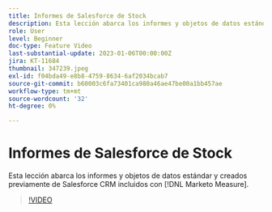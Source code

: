 ```yaml
---
title: Informes de Salesforce de Stock
description: Esta lección abarca los informes y objetos de datos estándar y creados previamente de Salesforce CRM incluidos con [!DNL Marketo Measure].
role: User
level: Beginner
doc-type: Feature Video
last-substantial-update: 2023-01-06T00:00:00Z
jira: KT-11684
thumbnail: 347239.jpeg
exl-id: f04bda49-e8b8-4759-8634-6af2034bcab7
source-git-commit: b60003c6fa73401ca980a46ae47be00a1bb457ae
workflow-type: tm+mt
source-wordcount: '32'
ht-degree: 0%

---
```


# Informes de Salesforce de Stock

Esta lección abarca los informes y objetos de datos estándar y creados previamente de Salesforce CRM incluidos con [!DNL Marketo Measure].

>[!VIDEO](https://video.tv.adobe.com/v/347239/?quality=12&learn=on)
